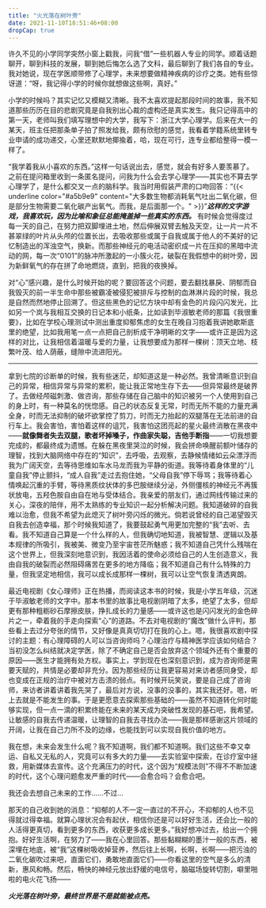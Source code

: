 ```yaml
---
title: "火光落在树叶旁"
date: 2021-11-10T18:51:46+08:00
dropCap: true
---
```

许久不见的小学同学突然小窗上戳我，问我“借”一些机器人专业的同学。顺着话题聊开，聊到科技的发展，聊到她后悔怎么选了文科，最后聊到了我们各自的专业。我对她说，现在学医顺带修了心理学，未来想要做精神疾病的诊疗之类。她有些惊讶道：“呀，我记得小学的时候你就想做这些啊，真好。”

小学的时候吗？其实记忆又模糊又清晰。我不太喜欢提起那段时间的故事，我不知道那些历历在目的悲剧究竟是自我别出心裁的虚构还是真实发生。我只记得高中的第一天，老师叫我们填写理想中的大学，我写下：浙江大学心理学。后来在大一的某天，班主任把那条单子拍了照发给我，颇有欣慰的感觉，我看着学籍系统里转专业申请的成功递交，心里还默默地揶揄着，哈，现在可行，连专业都给整得一模一样了。

“我学着我从小喜欢的东西。”这样一句话说出去，感觉，就会有好多人要羡慕了。之前在提问箱里收到一条匿名提问，问我为什么会去学心理学——其实也不算去学心理学了，是什么都交叉一点的脑科学。我当时用假装严肃的口吻回答：“{{< underline color="#a5b9e9" content="大多数生物都消耗氧气吐出二氧化碳，但是部分生物需要二氧化碳产出氧气。而我，是后面那一个。" >}}”***这样的文字游戏，我喜欢玩，因为比喻和象征总能掩盖掉一些真实的东西。*** 有时候会觉得度过每一天的自己，在努力把双脚埋进土地，然后伸展双臂去触及天空，让一片一片不甚翠绿的叶片从头颅的位置长出，去吸收那些或属于自我或属于他人的不美好的记忆制造出的浑浊空气，换新。而那些神经元的电活动密织成一片在压抑的黑暗中流动的网，每一次“0101”的脉冲所激起的一小簇火花，破裂在我假想中的树叶旁，因为新鲜氧气的存在拼了命地燃烧，直到，把我的夜换掉。

对“心”感兴趣，是什么时候开始的呢？要回答这个问题，要去翻找暴戾、阴郁而自我毁灭的前一半生命中那些被霸凌被侵犯被排斥与控制的血淋淋片段的时候，我总是自然而然地停止回溯了。但这些黑色的记忆方块中却有金色的片段闪闪发光，比如另一个岚与我相互交换的日记本和小纸条，比如读到毕淑敏老师的那篇《我很重要》，比如在学校心理测试中测出重度抑郁焦虑的女生在晚自习抱着我讲她歇斯底里的绝望，比如我用笔一点一点把自己剖析成干净明晰的文字——或许正是因为这样的对比，让我相信着温暖与爱的力量，让我想要成为那样一棵树：顶天立地、枝繁叶茂、给人荫蔽，缝隙中流进阳光。

---

拿到七院的诊断单的时候，我有些迷茫，却知道这是一种必然。我曾清晰意识到自己的异常，相信异常与异常的累积，能让我正常地生存下去——但异常最终是破界了。去做经颅磁刺激、做咨询，那些存储在自己脑中的知识被另一个人使用到自己的身上时，有一种莫名的恍惚感。自己的状态反复无常，时而无所不能的力量充满全身，时而无法抑制的破坏欲掌控了剪刀，时而无力抬起的双腿落在无法前进的自行车上。我会害怕，害怕着这样的诅咒，我害怕这团亮起的星火最终消散在黑夜中——**就像舞者失去双腿，歌者坏掉嗓子，作曲家失聪，吉他手断指**——一切我想要完成的，都最终成为遗憾。在躲在黑夜里哭泣的时候，我会拼命唤醒前额叶储存的理智，找到大脑网络中存在的“知识”，去呼吸，去观察，去静候情绪如云朵漂浮而我为广阔天空，去等待思维如车水马龙而我为平静的街道。我等待着身体里的“儿童自我”停止颤抖，“成人自我”走过去抱住她，“父母自我”停下辱骂；我等待着心情唤起沉重的手臂，等待黑质纹状体的多巴胺继续分泌，外侧僵核的神经元不再簇状放电，五羟色胺自由自在地与受体结合。我亲爱的朋友们，通过网线传输过来的关心，深夜的陪伴，用不太熟练的专业知识一起分析解决问题。我知道破碎的自我难以治愈，但我不希望为此熄灭了树叶旁闪烁的微光。倘若说曾经的自己渴望毁灭自我去创造幸福，那个时候我知道了，我要鼓起勇气用更加完整的“我”去听、去看。我不知道自己算是一个什么样的人，但我确切地知道，我被智慧、逻辑以及基本规律的所吸引，我被美、微变乃至宇宙苍茫所魅惑；我不知道自己凭什么残喘在这个世界上，但我深刻地意识到，我因活着的使命必须给自己的人生创造意义，我由自我的破裂而必然阻碍痛苦在更多的地方降临；我不知道自己有什么特殊的力量，但我坚定地相信，我可以成长成那样一棵树，我可以让空气恢复清透爽朗。

最近电视剧《女心理师》正在热播，而阅读这本书的时候，我是小学五年级，沉迷于毕淑敏老师的文字中。那本书里的故事比电视剧阴暗了太多，绝望了太多，但却更有那种粗粝砂石摩擦皮肤，挣扎成长的力量感——或许这也是闪闪发光的金色碎片之一，牵着我的手走向探索“心”的道路。不去对电视剧的“魔改”做什么评判，那些看上去过分夸张的情节，又好像是真真切切打在我的心上。嗯，我很喜欢剧中探讨的主题：有心理障碍的人可以当咨询师吗？心理治疗与精神医学应该如何结合？当初没怎么纠结就决定学医，除了不确定自己是否会放弃这个领域外还有个重要的原因——医生才能拥有处方权。事实上，学到现在也深刻意识到，成为咨询师是需要天赋的，共情是必要却非充分。因为那些经历让我更容易对来访者感同身受，却也变成在正规的治疗中被对方击溃的弱点。有时候开玩笑说，要是自己成了咨询师，来访者讲着讲着我先哭了，最后对方说，没事的没事的，其实我还好。嗯，听上去就是不能发生的事。于是更愿意去探索那些基础的——虽然不知道转化何时能够实现，但一点一滴的积累终能在未来的某天成为突破性发现的基石吧，我希望。让敏感的自我去传递温暖，让理智的自我去寻找办法——我是那样感谢这片领域的开阔，让我在自己力所不及的边缘，也能找到可以实现自我价值的地方。

我在想，未来会发生什么呢？我不知道啊，我们都不知道啊。我们这些不幸又幸运、自私又无私的人，究竟可以有多大的力量——去实验室中探索，在诊疗室中拯救，用新媒体去宣传。这个充满压力的时代，这个因为“规模法则”不得不不断加速的时代，这个心理问题愈发严重的时代——会愈合吗？会愈合吧。

我还会去想自己未来的工作......不过...

那天的自己收到她的消息：“抑郁的人不一定一直过的不开心，不抑郁的人也不见得就过得幸福。就算心理状况会有起伏，相信你还是可以好好生活，还会比一般的人活得更真切，看到更多的东西，收获更多成长更多。”我好想冲过去，给出一个拥抱。好好生活啊，在努力了——我在心里回答。那些黏糊糊的墨汁一般的东西，被深埋在地底，被“我”这棵树吸收掉营养，然后往上长啊，长啊，长啊——把污浊的二氧化碳吹过来吧，直面它们，勇敢地直面它们——你看这里的空气是多么的清新，惠风和畅。然后，畅快的神经元放出舒缓的电信号，脑磁场旋转切割，噼里啪啦的电火花飞扬——

***火光落在树叶旁，最终世界是不是就能被点亮。***
